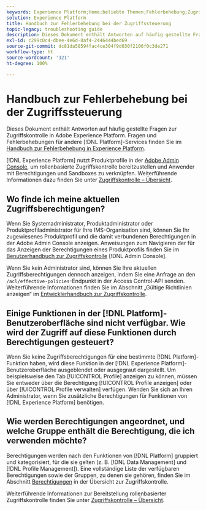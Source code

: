 ```yaml
---
keywords: Experience Platform;Home;beliebte Themen;Fehlerbehebung;Zugriffssteuerung
solution: Experience Platform
title: Handbuch zur Fehlerbehebung bei der Zugriffssteuerung
topic-legacy: troubleshooting guide
description: Dieses Dokument enthält Antworten auf häufig gestellte Fragen zur Zugriffskontrolle in Adobe Experience Platform.
exl-id: c299c0c4-dbee-4e6d-8af4-2446444bed69
source-git-commit: dc81da58594fac4ce304f9d030f2106f0c3de271
workflow-type: ht
source-wordcount: '321'
ht-degree: 100%

---
```


# Handbuch zur Fehlerbehebung bei der Zugriffssteuerung

Dieses Dokument enthält Antworten auf häufig gestellte Fragen zur Zugriffskontrolle in Adobe Experience Platform. Fragen und Fehlerbehebungen für andere [!DNL Platform]-Services finden Sie im [Handbuch zur Fehlerbehebung in Experience Platform](../landing/troubleshooting.md).

[!DNL Experience Platform] nutzt Produktprofile in der [Adobe Admin Console](https://adminconsole.adobe.com), um rollenbasierte Zugriffskontrolle bereitzustellen und Anwender mit Berechtigungen und Sandboxes zu verknüpfen.  Weiterführende Informationen dazu finden Sie unter [Zugriffskontrolle – Übersicht](home.md).

## Wo finde ich meine aktuellen Zugriffsberechtigungen?

Wenn Sie Systemadministrator, Produktadministrator oder Produktprofiladministrator für Ihre IMS-Organisation sind, können Sie Ihr zugewiesenes Produktprofil und die damit verbundenen Berechtigungen in der Adobe Admin Console anzeigen. Anweisungen zum Navigieren der für das Anzeigen der Berechtigungen eines Produktprofils finden Sie im [Benutzerhandbuch zur Zugriffskontrolle](./ui/overview.md) [!DNL Admin Console].

Wenn Sie kein Administrator sind, können Sie Ihre aktuellen Zugriffsberechtigungen dennoch anzeigen, indem Sie eine Anfrage an den `/acl/effective-policies`-Endpunkt in der Access Control-API senden. Weiterführende Informationen finden Sie im Abschnitt „Gültige Richtlinien anzeigen“ im [Entwicklerhandbuch zur Zugriffskontrolle](./api/effective-policies.md).

## Einige Funktionen in der [!DNL Platform]-Benutzeroberfläche sind nicht verfügbar. Wie wird der Zugriff auf diese Funktionen durch Berechtigungen gesteuert?

Wenn Sie keine Zugriffsberechtigungen für eine bestimmte [!DNL Platform]-Funktion haben, wird diese Funktion in der [!DNL Experience Platform]-Benutzeroberfläche ausgeblendet oder ausgegraut dargestellt. Um beispielsweise den Tab [!UICONTROL Profile] anzeigen zu können, müssen Sie entweder über die Berechtigung [!UICONTROL Profile anzeigen] oder über [!UICONTROL Profile verwalten] verfügen. Wenden Sie sich an Ihren Administrator, wenn Sie zusätzliche Berechtigungen für Funktionen von [!DNL Experience Platform] benötigen.

## Wie werden Berechtigungen angeordnet, und welche Gruppe enthält die Berechtigung, die ich verwenden möchte?

Berechtigungen werden nach den Funktionen von [!DNL Platform] gruppiert und kategorisiert, für die sie gelten (z. B. [!DNL Data Management] und [!DNL Profile Management]). Eine vollständige Liste der verfügbaren Berechtigungen sowie der Gruppen, zu denen sie gehören, finden Sie im Abschnitt [Berechtigungen](home.md#permissions) in der Übersicht zur Zugriffskontrolle.

Weiterführende Informationen zur Bereitstellung rollenbasierter Zugriffskontrolle finden Sie unter [Zugriffskontrolle – Übersicht](home.md).
